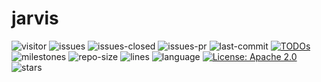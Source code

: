 # jarvis

![visitor](https://komarev.com/ghpvc/?username=JarvisOpenAI&label=PROFILE+VIEWS)
![issues](https://img.shields.io/github/issues/JarvisOpenAI/jarvis)
![issues-closed](https://img.shields.io/github/issues-closed/JarvisOpenAI/jarvis)
![issues-pr](https://img.shields.io/github/issues-pr/JarvisOpenAI/jarvis)
![last-commit](https://img.shields.io/github/last-commit/JarvisOpenAI/jarvis)
[![TODOs](https://badgen.net/https/api.tickgit.com/badgen/github.com/guardstrikelab/carla_apollo_bridge)](https://www.tickgit.com/browse?repo=github.com/JarvisOpenAI/jarvis)
![milestones](https://img.shields.io/github/milestones/all/JarvisOpenAI/jarvis)
![repo-size](https://img.shields.io/github/repo-size/JarvisOpenAI/jarvis)
![lines](https://img.shields.io/tokei/lines/github/JarvisOpenAI/jarvis)
![language](https://img.shields.io/badge/language-python-orange.svg)
[![License: Apache 2.0](https://img.shields.io/badge/License-Apache_2.0-blue.svg)](https://github.com/JarvisOpenAI/jarvis/blob/master/LICENSE)
![stars](https://img.shields.io/github/stars/JarvisOpenAI/jarvis?style=social)

